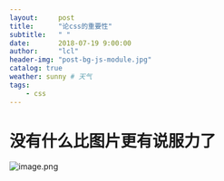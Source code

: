 ```yaml
---
layout:     post
title:      "论css的重要性"
subtitle:   " "
date:       2018-07-19 9:00:00
author:     "lcl"
header-img: "post-bg-js-module.jpg"
catalog: true
weather: sunny # 天气
tags:
    - css
---
```


# 没有什么比图片更有说服力了

![image.png](https://upload-images.jianshu.io/upload_images/4450341-9054c4afe08baa81.png?imageMogr2/auto-orient/strip%7CimageView2/2/w/1240)
